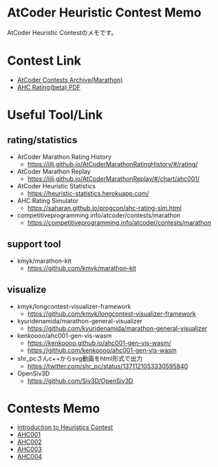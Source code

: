 # AtCoder Heuristic Contest Memo
AtCoder Heuristic Contestのメモです。

# Contest Link
- [AtCoder Contests Archive(Marathon)](https://atcoder.jp/contests/archive?ratedType=0&category=1200&keyword=)
- [AHC Rating(beta) PDF](https://www.dropbox.com/s/ne358pdixfafppm/AHC_rating.pdf?dl=0)

# Useful Tool/Link
## rating/statistics
- AtCoder Marathon Rating History
  - https://iilj.github.io/AtCoderMarathonRatingHistory/#/rating/
- AtCoder Marathon Replay
  - https://iilj.github.io/AtCoderMarathonReplay/#/chart/ahc001/
- AtCoder Heuristic Statistics
  - https://heuristic-statistics.herokuapp.com/
- AHC Rating Simulator
  - https://saharan.github.io/progcon/ahc-rating-sim.html
- competitiveprogramming.info/atcoder/contests/marathon
  - https://competitiveprogramming.info/atcoder/contests/marathon

## support tool
- kmyk/marathon-kit
  - https://github.com/kmyk/marathon-kit

## visualize
- kmyk/longcontest-visualizer-framework
  - https://github.com/kmyk/longcontest-visualizer-framework
- kyuridenamida/marathon-general-visualizer
  - https://github.com/kyuridenamida/marathon-general-visualizer
- kenkoooo/ahc001-gen-vis-wasm
  - https://kenkoooo.github.io/ahc001-gen-vis-wasm/
  - https://github.com/kenkoooo/ahc001-gen-vis-wasm
- shr_pcさんc++からsvg動画をhtml形式で出力
  - https://twitter.com/shr_pc/status/1371121053330595840
- OpenSiv3D
  - https://github.com/Siv3D/OpenSiv3D

# Contests Memo
- [Introduction to Heuristics Contest](./memo/intro-heuristics.md)
- [AHC001](./memo/ahc001.md)
- [AHC002](./memo/ahc002.md)
- [AHC003](./memo/ahc003.md)
- [AHC004](./memo/ahc004.md)

